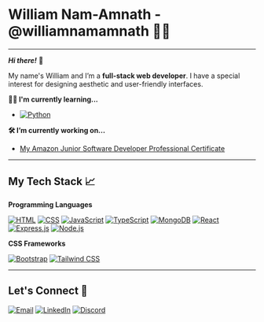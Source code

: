 # William Nam-Amnath - @williamnamamnath 👨‍💻

------------

***Hi there!*** 👋 


My name's William and I’m a **full-stack web developer**. I have a special interest for designing aesthetic and user-friendly interfaces. 

**👨‍💻 I'm currently learning...** 
- <a href="https://www.python.org/" target="_blank"><img alt="Python" src="https://img.shields.io/badge/Python-3776AB?style=for-the-badge&logo=python&logoColor=white" alt="Python Badge"></a>


**🛠️ I’m currently working on...**
- [My Amazon Junior Software Developer Professional Certificate](https://www.coursera.org/professional-certificates/amazon-junior-software-developer)



------------

## My Tech Stack 📈

**Programming Languages**

<a href="https://www.w3schools.com/html/" target="_blank"><img alt="HTML" src="https://img.shields.io/badge/HTML-E34F26.svg?logo=html5&logoColor=white"></a>
<a href="https://www.w3schools.com/css/" target="_blank"><img alt="CSS" src="https://img.shields.io/badge/CSS-1572B6.svg?logo=css3&logoColor=white"></a>
<a href="https://www.javascript.com" target="_blank"><img alt="JavaScript" src="https://img.shields.io/badge/JavaScript-F7DF1E.svg?logo=javascript&logoColor=black"></a>
<a href="https://www.typescriptlang.org/" target="_blank"><img alt="TypeScript" src="https://img.shields.io/badge/TypeScript-007ACC.svg?logo=typescript&logoColor=white"></a> 
<a href="https://www.mongodb.com" target="_blank"><img alt="MongoDB" src ="https://img.shields.io/badge/MongoDB-4ea94b.svg?logo=mongodb&logoColor=white"></a>
<a href="https://www.react.dev" target="_blank"><img alt="React" src="https://img.shields.io/badge/React-20232a.svg?logo=react&logoColor=%2361DAFB"></a>
<a href="https://www.expressjs.com" target="_blank"><img alt="Express.js" src="https://img.shields.io/badge/Express.js-404d59.svg?logo=express&logoColor=white"></a>
<a href="https://www.nodejs.org/en" target="_blank"><img alt="Node.js" src="https://img.shields.io/badge/Node.js-43853D.svg?logo=node.js&logoColor=white"></a>

**CSS Frameworks**

<a href="https://www.getbootstrap.com" target="_blank"><img alt="Bootstrap" src="https://img.shields.io/badge/Bootstrap-%23563D7C?style=for-the-badge&logo=bootstrap&logoColor=white"></a>
<a href="https://www.tailwindcss.com" target="_blank"><img alt="Tailwind CSS" src="https://img.shields.io/badge/Tailwind_CSS-%2338B2AC?style=for-the-badge&logo=tailwind-css&logoColor=white"></a>

-------------

## Let's Connect 🤝

<a href="mailto:william.nam-amnath@mail.mcgill.ca"><img alt="Email" src="https://img.shields.io/badge/Email-D14836?style=for-the-badge&logo=gmail&logoColor=white"></a>
<a href="https://www.linkedin.com/in/william-nam-amnath/"><img alt="LinkedIn" src="https://img.shields.io/badge/LinkedIn-0A66C2?style=for-the-badge&logo=linkedin&logoColor=white"></a>
<a href="https://discord.com/users/467529768623931394"><img alt="Discord" src="https://img.shields.io/badge/Discord-5865F2?style=for-the-badge&logo=discord&logoColor=white"></a>
